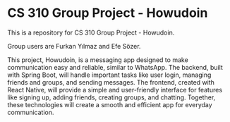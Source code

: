 # CS 310 Group Project - Howudoin

This is a repository for CS 310 Group Project - Howudoin. 

Group users are Furkan Yılmaz and Efe Sözer.

This project, Howudoin, is a messaging app designed to make communication easy and reliable, similar to WhatsApp. The backend, built with Spring Boot, will handle important tasks like user login, managing friends and groups, and sending messages. The frontend, created with React Native, will provide a simple and user-friendly interface for features like signing up, adding friends, creating groups, and chatting. Together, these technologies will create a smooth and efficient app for everyday communication.
